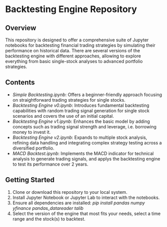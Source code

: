 # Backtesting Engine Repository
## Overview
This repository is designed to offer a comprehensive suite of Jupyter notebooks for backtesting financial trading strategies by simulating their performance on historical data. There are several versions of the backtesting engine with different approaches, allowing to explore everything from basic single-stock analyses to advanced portfolio strategies.

## Contents
 - *Simple Backtesting.ipynb*: Offers a beginner-friendly approach focusing on straightforward trading strategies for single stocks.
 - *Backtesting Engine v0.ipynb*: Introduces fundamental backtesting capabilities with random trading signal generation for single stock scenarios and covers the use of an initial capital.
 - *Backtesting Engine v1.ipynb*: Enhances the basic model by adding concepts such as trading signal strength and leverage, i.e. borrowing money to invest it.
 - *Backtesting Engine v2.ipynb*: Expands to multiple stock analysis, refining data handling and integrating complex strategy testing across a diversified portfolio.
 - *MACD Backtest.ipynb*: Implements the MACD indicator for technical analysis to generate trading signals, and applys the backtesting engine to test its performance over 2 years.

## Getting Started
1. Clone or download this repository to your local system.
2. Install Jupyter Notebook or Jupyter Lab to interact with the notebooks.
3. Ensure all dependencies are installed:
   *pip install pandas numpy yfinance pandas_datareader talib*
4. Select the version of the engine that most fits your needs, select a time range and the stock(s) to backtest.
